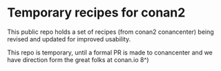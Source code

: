 # Temporary recipes for conan2

This public repo holds a set of recipes (from conan2 conancenter)
being revised and updated for improved usability.

This repo is temporary, until a formal PR is made to conancenter and
we have direction form the great folks at conan.io 8^)
